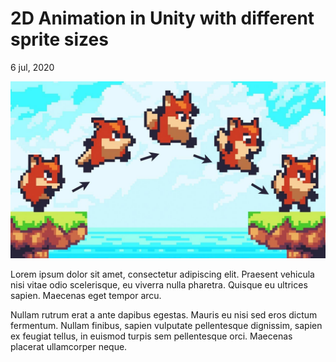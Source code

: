 # 2D Animation in Unity with different sprite sizes

<time datetime="2020-06-06">6 jul, 2020</time>

![jumping animation](imgs/post.jpg)

Lorem ipsum dolor sit amet, consectetur adipiscing elit. Praesent vehicula nisi vitae odio scelerisque, eu viverra nulla pharetra. Quisque eu ultrices sapien. Maecenas eget tempor arcu.

Nullam rutrum erat a ante dapibus egestas. Mauris eu nisi sed eros dictum fermentum. Nullam finibus, sapien vulputate pellentesque dignissim, sapien ex feugiat tellus, in euismod turpis sem pellentesque orci. Maecenas placerat ullamcorper neque.
